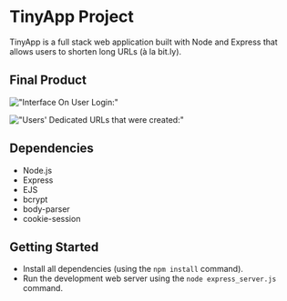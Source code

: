 # TinyApp Project

TinyApp is a full stack web application built with Node and Express that allows users to shorten long URLs (à la bit.ly).

## Final Product

!["Interface On User Login:"](#)

!["Users' Dedicated URLs that were created:"](#)

## Dependencies

- Node.js
- Express
- EJS
- bcrypt
- body-parser
- cookie-session

## Getting Started

- Install all dependencies (using the `npm install` command).
- Run the development web server using the `node express_server.js` command.